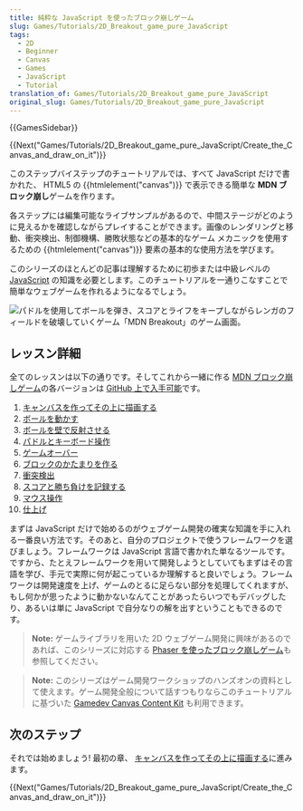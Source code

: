 ```yaml
---
title: 純粋な JavaScript を使ったブロック崩しゲーム
slug: Games/Tutorials/2D_Breakout_game_pure_JavaScript
tags:
  - 2D
  - Beginner
  - Canvas
  - Games
  - JavaScript
  - Tutorial
translation_of: Games/Tutorials/2D_Breakout_game_pure_JavaScript
original_slug: Games/Tutorials/2D_Breakout_game_pure_JavaScript
---
```

{{GamesSidebar}}

{{Next("Games/Tutorials/2D_Breakout_game_pure_JavaScript/Create_the_Canvas_and_draw_on_it")}}

このステップバイステップのチュートリアルでは、すべて JavaScript だけで書かれた、 HTML5 の {{htmlelement("canvas")}} で表示できる簡単な **MDN ブロック崩し**ゲームを作ります。</p>

各ステップには編集可能なライブサンプルがあるので、中間ステージがどのように見えるかを確認しながらプレイすることができます。画像のレンダリングと移動、衝突検出、制御機構、勝敗状態などの基本的なゲーム メカニックを使用するための {{htmlelement("canvas")}} 要素の基本的な使用方法を学びます。

このシリーズのほとんどの記事は理解するために初歩または中級レベルの [JavaScript](/ja/docs/Learn/Getting_started_with_the_web/JavaScript_basics) の知識を必要とします。このチュートリアルを一通りこなすことで簡単なウェブゲームを作れるようになるでしょう。

![パドルを使用してボールを弾き、スコアとライフをキープしながらレンガのフィールドを破壊していくゲーム「MDN Breakout」のゲーム画面。](mdn-breakout-gameplay.png)

## レッスン詳細

全てのレッスンは以下の通りです。そしてこれから一緒に作る [MDN ブロック崩しゲーム](https://breakout.enclavegames.com/lesson10.html)の各バージョンは [GitHub 上で入手可能](https://github.com/end3r/Gamedev-Canvas-workshop)です。

1. [キャンバスを作ってその上に描画する](/ja/docs/Games/Tutorials/2D_Breakout_game_pure_JavaScript/Create_the_Canvas_and_draw_on_it)
2. [ボールを動かす](/ja/docs/Games/Tutorials/2D_Breakout_game_pure_JavaScript/Move_the_ball)
3. [ボールを壁で反射させる](/ja/docs/Games/Tutorials/2D_Breakout_game_pure_JavaScript/Bounce_off_the_walls)
4. [パドルとキーボード操作](/ja/docs/Games/Tutorials/2D_Breakout_game_pure_JavaScript/Paddle_and_keyboard_controls)
5. [ゲームオーバー](/ja/docs/Games/Tutorials/2D_Breakout_game_pure_JavaScript/Game_over)
6. [ブロックのかたまりを作る](/ja/docs/Games/Tutorials/2D_Breakout_game_pure_JavaScript/Build_the_brick_field)
7. [衝突検出](/ja/docs/Games/Tutorials/2D_Breakout_game_pure_JavaScript/Collision_detection)
8. [スコアと勝ち負けを記録する](/ja/docs/Games/Tutorials/2D_Breakout_game_pure_JavaScript/Track_the_score_and_win)
9. [マウス操作](/ja/docs/Games/Tutorials/2D_Breakout_game_pure_JavaScript/Mouse_controls)
10. [仕上げ](/ja/docs/Games/Tutorials/2D_Breakout_game_pure_JavaScript/Finishing_up)

まずは JavaScript だけで始めるのがウェブゲーム開発の確実な知識を手に入れる一番良い方法です。そのあと、自分のプロジェクトで使うフレームワークを選びましょう。フレームワークは JavaScript 言語で書かれた単なるツールです。ですから、たとえフレームワークを用いて開発しようとしていてもまずはその言語を学び、手元で実際に何が起こっているか理解すると良いでしょう。フレームワークは開発速度を上げ、ゲームのとるに足らない部分を処理してくれますが、もし何かが思ったように動かないなんてことがあったらいつでもデバッグしたり、あるいは単に JavaScript で自分なりの解を出すということもできるのです。

> **Note:** ゲームライブラリを用いた 2D ウェブゲーム開発に興味があるのであれば、このシリーズに対応する [Phaser を使ったブロック崩しゲーム](/ja/docs/Games/Tutorials/2D_breakout_game_Phaser)も参照してください。

> **Note:** このシリーズはゲーム開発ワークショップのハンズオンの資料として使えます。ゲーム開発全般について話すつもりならこのチュートリアルに基づいた [Gamedev Canvas Content Kit](https://github.com/end3r/Gamedev-Canvas-Content-Kit) も利用できます。

## 次のステップ

それでは始めましょう! 最初の章、 [キャンバスを作ってその上に描画する](/ja/docs/Games/Tutorials/2D_Breakout_game_pure_JavaScript/Create_the_Canvas_and_draw_on_it)に進みます。

{{Next("Games/Tutorials/2D_Breakout_game_pure_JavaScript/Create_the_Canvas_and_draw_on_it")}}
